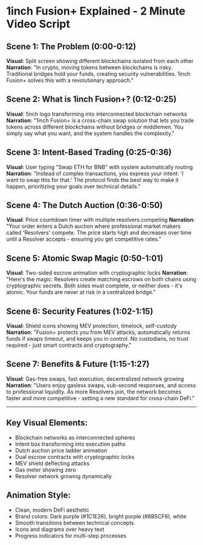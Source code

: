 # 1inch Fusion+ Explained - 2 Minute Video Script

## Scene 1: The Problem (0:00-0:12)
**Visual**: Split screen showing different blockchains isolated from each other
**Narration**: "In crypto, moving tokens between blockchains is risky. Traditional bridges hold your funds, creating security vulnerabilities. 1inch Fusion+ solves this with a revolutionary approach."

## Scene 2: What is 1inch Fusion+? (0:12-0:25)
**Visual**: 1inch logo transforming into interconnected blockchain networks
**Narration**: "1inch Fusion+ is a cross-chain swap solution that lets you trade tokens across different blockchains without bridges or middlemen. You simply say what you want, and the system handles the complexity."

## Scene 3: Intent-Based Trading (0:25-0:36)
**Visual**: User typing "Swap ETH for BNB" with system automatically routing
**Narration**: "Instead of complex transactions, you express your intent: 'I want to swap this for that.' The protocol finds the best way to make it happen, prioritizing your goals over technical details."

## Scene 4: The Dutch Auction (0:36-0:50)
**Visual**: Price countdown timer with multiple resolvers competing
**Narration**: "Your order enters a Dutch auction where professional market makers called 'Resolvers' compete. The price starts high and decreases over time until a Resolver accepts - ensuring you get competitive rates."

## Scene 5: Atomic Swap Magic (0:50-1:01)
**Visual**: Two-sided escrow animation with cryptographic locks
**Narration**: "Here's the magic: Resolvers create matching escrows on both chains using cryptographic secrets. Both sides must complete, or neither does - it's atomic. Your funds are never at risk in a centralized bridge."

## Scene 6: Security Features (1:02-1:15)
**Visual**: Shield icons showing MEV protection, timelock, self-custody
**Narration**: "Fusion+ protects you from MEV attacks, automatically returns funds if swaps timeout, and keeps you in control. No custodians, no trust required - just smart contracts and cryptography."

## Scene 7: Benefits & Future (1:15-1:27)
**Visual**: Gas-free swaps, fast execution, decentralized network growing
**Narration**: "Users enjoy gasless swaps, sub-second responses, and access to professional liquidity. As more Resolvers join, the network becomes faster and more competitive - setting a new standard for cross-chain DeFi."


---

## Key Visual Elements:
- Blockchain networks as interconnected spheres
- Intent box transforming into execution paths
- Dutch auction price ladder animation
- Dual escrow contracts with cryptographic locks
- MEV shield deflecting attacks
- Gas meter showing zero
- Resolver network growing dynamically

## Animation Style:
- Clean, modern DeFi aesthetic
- Brand colors: Dark purple (#1C1E26), bright purple (#8B5CF6), white
- Smooth transitions between technical concepts
- Icons and diagrams over heavy text
- Progress indicators for multi-step processes